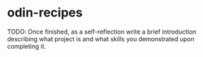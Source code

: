 # odin-recipes

TODO: Once finished, as a self-reflection write a brief introduction describing what project is and what skills you demonstrated upon completing it.
